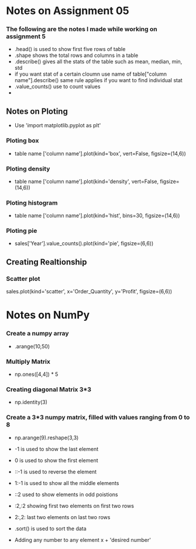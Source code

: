 # Notes on Assignment 05

### The following are the notes I made while working on assignment 5

- .head() is used to show first five rows of table
- .shape shows the total rows and columns in a table
- .describe() gives all the stats of the table such as mean, median, min, std
- if you want stat of a certain cloumn use  name of table["column name"].describe() same rule applies if you want to find individual stat
- .value_counts() use to count values
- 

## Notes on Ploting
- Use 'import matplotlib.pyplot as plt'
### Ploting box
- table name ['column name'].plot(kind='box', vert=False, figsize=(14,6))
### Ploting density
- table name ['column name'].plot(kind='density', vert=False, figsize=(14,6))
### Ploting histogram
- table name ['column name'].plot(kind='hist', bins=30, figsize=(14,6))
### Ploting pie
- sales['Year'].value_counts().plot(kind='pie', figsize=(6,6))

## Creating Realtionship
### Scatter plot
sales.plot(kind='scatter', x='Order_Quantity', y='Profit', figsize=(6,6))

# Notes on NumPy
### Create a numpy array
- .arange(10,50)
### Multiply Matrix
- np.ones([4,4]) * 5
### Creating diagonal Matrix 3*3
- np.identity(3)
### Create a 3*3 numpy matrix, filled with values ranging from 0 to 8
- np.arange(9).reshape(3,3)


- -1 is used to show the last element
- 0 is used to show the first element
- ::-1 is used to reverse the element
- 1:-1 is used to show all the middle elements
- ::2 used to show elements in odd poistions
- :2,:2 showing first two elements on first two rows
- 2:,2: last two elements on last two rows
- .sort() is used to sort the data 
- Adding any number to any element x + 'desired number'


